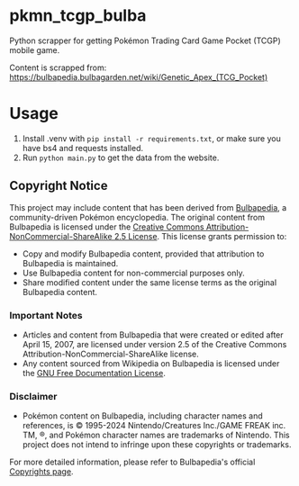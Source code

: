 # pkmn_tcgp_bulba

Python scrapper for getting Pokémon Trading Card Game Pocket (TCGP) mobile game.

Content is scrapped from:
<https://bulbapedia.bulbagarden.net/wiki/Genetic_Apex_(TCG_Pocket)>

# Usage

1. Install .venv with `pip install -r requirements.txt`, or make sure you have bs4 and requests installed.
2. Run `python main.py` to get the data from the website.

## Copyright Notice

This project may include content that has been derived from [Bulbapedia](https://bulbapedia.bulbagarden.net/), a community-driven Pokémon encyclopedia. The original content from Bulbapedia is licensed under the [Creative Commons Attribution-NonCommercial-ShareAlike 2.5 License](https://creativecommons.org/licenses/by-nc-sa/2.5/). This license grants permission to:

- Copy and modify Bulbapedia content, provided that attribution to Bulbapedia is maintained.
- Use Bulbapedia content for non-commercial purposes only.
- Share modified content under the same license terms as the original Bulbapedia content.

### Important Notes

- Articles and content from Bulbapedia that were created or edited after April 15, 2007, are licensed under version 2.5 of the Creative Commons Attribution-NonCommercial-ShareAlike license.
- Any content sourced from Wikipedia on Bulbapedia is licensed under the [GNU Free Documentation License](https://www.gnu.org/licenses/fdl-1.3.html).

### Disclaimer

- Pokémon content on Bulbapedia, including character names and references, is © 1995-2024 Nintendo/Creatures Inc./GAME FREAK inc. TM, ®, and Pokémon character names are trademarks of Nintendo. This project does not intend to infringe upon these copyrights or trademarks.

For more detailed information, please refer to Bulbapedia's official [Copyrights page](https://bulbapedia.bulbagarden.net/wiki/Bulbapedia:Copyrights).
